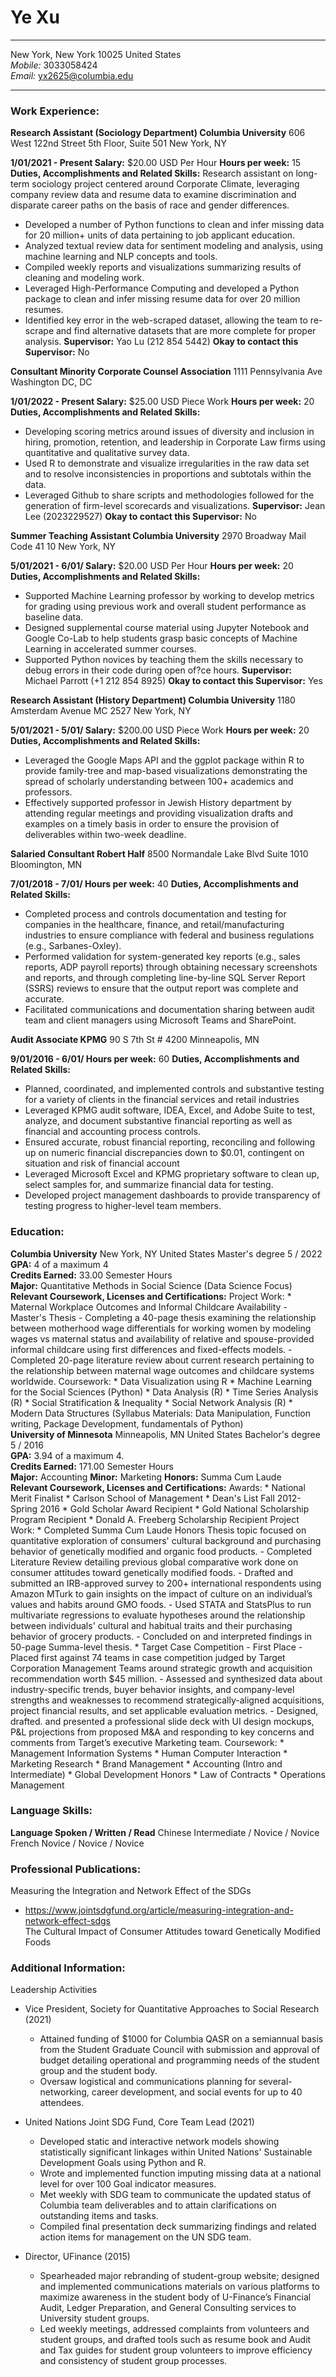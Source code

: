 Ye Xu
==========

----
New York, New York 10025 United States  
*Mobile:* 3033058424  
*Email:* yx2625@columbia.edu 

---
### **Work Experience:**  
**Research Assistant (Sociology Department)
Columbia University**
606 West 122nd Street
5th Floor, Suite 501
New York, NY

**1/01/2021 - Present
Salary:** $20.00 USD Per Hour
**Hours per week:** 15
**Duties, Accomplishments and Related Skills:**
Research assistant on long-term sociology project centered around Corporate Climate, leveraging company review data and resume data to
examine discrimination and disparate career paths on the basis of race and gender differences.

- Developed a number of Python functions to clean and infer missing data for 20 million+ units of data pertaining to job applicant education.
- Analyzed textual review data for sentiment modeling and analysis, using machine learning and NLP concepts and tools.
- Compiled weekly reports and visualizations summarizing results of cleaning and modeling work.
- Leveraged High-Performance Computing and developed a Python package to clean and infer missing resume data for over 20 million resumes.
- Identified key error in the web-scraped dataset, allowing the team to re-scrape and find alternative datasets that are more complete for proper
analysis.
**Supervisor:** Yao Lu (212 854 5442)
**Okay to contact this Supervisor:** No

**Consultant
Minority Corporate Counsel Association**
1111 Pennsylvania Ave
Washington DC, DC

**1/01/2022 - Present
Salary:** $25.00 USD Piece Work
**Hours per week:** 20
**Duties, Accomplishments and Related Skills:**

- Developing scoring metrics around issues of diversity and inclusion in hiring, promotion, retention, and leadership in Corporate Law firms using
quantitative and qualitative survey data.
- Used R to demonstrate and visualize irregularities in the raw data set and to resolve inconsistencies in proportions and subtotals within the data.
- Leveraged Github to share scripts and methodologies followed for the generation of firm-level scorecards and visualizations.
**Supervisor:** Jean Lee (2023229527)
**Okay to contact this Supervisor:** No

**Summer Teaching Assistant
Columbia University**
2970 Broadway
Mail Code 41 10
New York, NY

**5/01/2021 - 6/01/
Salary:** $20.00 USD Per Hour
**Hours per week:** 20
**Duties, Accomplishments and Related Skills:**

- Supported Machine Learning professor by working to develop metrics for grading using previous work and overall student performance as
baseline data.
- Designed supplemental course material using Jupyter Notebook and Google Co-Lab to help students grasp basic concepts of Machine
Learning in accelerated summer courses.
- Supported Python novices by teaching them the skills necessary to debug errors in their code during open of?ce hours.
**Supervisor:** Michael Parrott (+1 212 854 8925)
**Okay to contact this Supervisor:** Yes

**Research Assistant (History Department)
Columbia University**
1180 Amsterdam Avenue
MC 2527
New York, NY

**5/01/2021 - 5/01/
Salary:** $200.00 USD Piece Work
**Hours per week:** 20
**Duties, Accomplishments and Related Skills:**

- Leveraged the Google Maps API and the ggplot package within R to provide family-tree and map-based visualizations demonstrating the
spread of scholarly understanding between 100+ academics and professors.  
- Effectively supported professor in Jewish History department by attending regular meetings and providing visualization drafts and examples on
a timely basis in order to ensure the provision of deliverables within two-week deadline.  


**Salaried Consultant
Robert Half**
8500 Normandale Lake Blvd Suite 1010
Bloomington, MN

**7/01/2018 - 7/01/
Hours per week:** 40
**Duties, Accomplishments and Related Skills:**

- Completed process and controls documentation and testing for companies in the healthcare, finance, and retail/manufacturing industries to
ensure compliance with federal and business regulations (e.g., Sarbanes-Oxley).
- Performed validation for system-generated key reports (e.g., sales reports, ADP payroll reports) through obtaining necessary screenshots and
reports, and through completing line-by-line SQL Server Report (SSRS) reviews to ensure that the output report was complete and accurate.
- Facilitated communications and documentation sharing between audit team and client managers using Microsoft Teams and SharePoint.  

**Audit Associate
KPMG**
90 S 7th St # 4200
Minneapolis, MN

**9/01/2016 - 6/01/
Hours per week:** 60
**Duties, Accomplishments and Related Skills:**

- Planned, coordinated, and implemented controls and substantive testing for a variety of clients in the financial services and retail industries
- Leveraged KPMG audit software, IDEA, Excel, and Adobe Suite to test, analyze, and document substantive financial reporting as well as
financial and accounting process controls.
- Ensured accurate, robust financial reporting, reconciling and following up on numeric financial discrepancies down to $0.01, contingent on
situation and risk of financial account
- Leveraged Microsoft Excel and KPMG proprietary software to clean up, select samples for, and summarize financial data for testing.
- Developed project management dashboards to provide transparency of testing progress to higher-level team members.  

### **Education:**
**Columbia University** New York, NY United States
Master's degree 5 / 2022  
**GPA:** 4 of a maximum 4  
**Credits Earned:** 33.00 Semester Hours  
**Major:** Quantitative Methods in Social Science (Data Science Focus)  
**Relevant Coursework, Licenses and Certifications:**
Project Work: * Maternal Workplace Outcomes and Informal Childcare Availability - Master's Thesis - Completing a 40-page thesis examining the
relationship between motherhood wage differentials for working women by modeling wages vs maternal status and availability of relative and
spouse-provided informal childcare using first differences and fixed-effects models. - Completed 20-page literature review about current research
pertaining to the relationship between maternal wage outcomes and childcare systems worldwide. Coursework: * Data Visualization using R *
Machine Learning for the Social Sciences (Python) * Data Analysis (R) * Time Series Analysis (R) * Social Stratification & Inequality * Social
Network Analysis (R) * Modern Data Structures (Syllabus Materials: Data Manipulation, Function writing, Package Development, fundamentals of
Python)  
**University of Minnesota** Minneapolis, MN United States
Bachelor's degree 5 / 2016  
**GPA:** 3.94 of a maximum 4.  
**Credits Earned:** 171.00 Semester Hours  
**Major:** Accounting **Minor:** Marketing **Honors:** Summa Cum Laude  
**Relevant Coursework, Licenses and Certifications:**
Awards: * National Merit Finalist * Carlson School of Management * Dean's List Fall 2012-Spring 2016 * Gold Scholar Award Recipient * Gold
National Scholarship Program Recipient * Donald A. Freeberg Scholarship Recipient Project Work: * Completed Summa Cum Laude Honors
Thesis topic focused on quantitative exploration of consumers' cultural background and purchasing behavior of genetically modified and organic
food products. - Completed Literature Review detailing previous global comparative work done on consumer attitudes toward genetically modified
foods. - Drafted and submitted an IRB-approved survey to 200+ international respondents using Amazon MTurk to gain insights on the impact of
culture on an individual’s values and habits around GMO foods. - Used STATA and StatsPlus to run multivariate regressions to evaluate
hypotheses around the relationship between individuals' cultural and habitual traits and their purchasing behavior of grocery products. -
Concluded on and interpreted findings in 50-page Summa-level thesis. * Target Case Competition - First Place - Placed first against 74 teams in
case competition judged by Target Corporation Management Teams around strategic growth and acquisition recommendation worth $45 million. -
Assessed and synthesized data about industry-specific trends, buyer behavior insights, and company-level strengths and weaknesses to
recommend strategically-aligned acquisitions, project financial results, and set applicable evaluation metrics. - Designed, drafted. and presented
a professional slide deck with UI design mockups, P&L projections from proposed M&A and responding to key concerns and comments from
Target’s executive Marketing team. Coursework: * Management Information Systems * Human Computer Interaction * Marketing Research *
Brand Management * Accounting (Intro and Intermediate) * Global Development Honors * Law of Contracts * Operations Management

### **Language Skills:**
**Language Spoken / Written / Read**
Chinese Intermediate / Novice / Novice
French Novice / Novice / Novice


### **Professional Publications:**
Measuring the Integration and Network Effect of the SDGs  
- https://www.jointsdgfund.org/article/measuring-integration-and-network-effect-sdgs  
The Cultural Impact of Consumer Attitudes toward Genetically Modified Foods

### **Additional Information:**
Leadership Activities
* Vice President, Society for Quantitative Approaches to Social Research (2021)
  - Attained funding of $1000 for Columbia QASR on a semiannual basis from the Student Graduate Council with submission and approval of
budget detailing operational and programming needs of the student group and the student body.  
  - Oversaw logistical and communications planning for several-networking, career development, and social events for up to 40 attendees.  

* United Nations Joint SDG Fund, Core Team Lead (2021)
  - Developed static and interactive network models showing statistically significant linkages within United Nations' Sustainable Development Goals
using Python and R.  
  - Wrote and implemented function imputing missing data at a national level for over 100 Goal indicator measures.  
  - Met weekly with SDG team to communicate the updated status of Columbia team deliverables and to attain clarifications on outstanding items
and tasks.
  - Compiled final presentation deck summarizing findings and related action items for management on the UN SDG team.  

* Director, UFinance (2015)

  - Spearheaded major rebranding of student-group website; designed and implemented communications materials on various platforms to
maximize awareness in the student body of U-Finance’s Financial Audit, Ledger Preparation, and General Consulting services to University
student groups.  
  - Led weekly meetings, addressed complaints from volunteers and student groups, and drafted tools such as resume book and Audit and Tax
guides for student group volunteers to improve efficiency and consistency of student group processes.  


